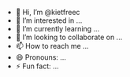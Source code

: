 - 👋 Hi, I’m @kietfreec
- 👀 I’m interested in ...
- 🌱 I’m currently learning ...
- 💞️ I’m looking to collaborate on ...
- 📫 How to reach me ...
- 😄 Pronouns: ...
- ⚡ Fun fact: ...

<!---
kietfreec/kietfreec is a ✨ special ✨ repository because its `README.md` (this file) appears on your GitHub profile.
You can click the Preview link to take a look at your changes.
--->
